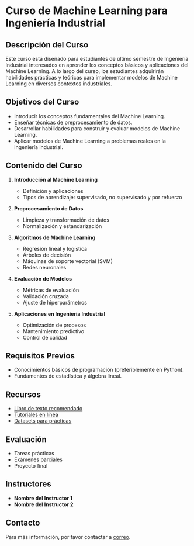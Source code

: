 # Curso de Machine Learning para Ingeniería Industrial

## Descripción del Curso
Este curso está diseñado para estudiantes de último semestre de Ingeniería Industrial interesados en aprender los conceptos básicos y aplicaciones del Machine Learning. A lo largo del curso, los estudiantes adquirirán habilidades prácticas y teóricas para implementar modelos de Machine Learning en diversos contextos industriales.

## Objetivos del Curso
- Introducir los conceptos fundamentales del Machine Learning.
- Enseñar técnicas de preprocesamiento de datos.
- Desarrollar habilidades para construir y evaluar modelos de Machine Learning.
- Aplicar modelos de Machine Learning a problemas reales en la ingeniería industrial.

## Contenido del Curso
1. **Introducción al Machine Learning**
    - Definición y aplicaciones
    - Tipos de aprendizaje: supervisado, no supervisado y por refuerzo

2. **Preprocesamiento de Datos**
    - Limpieza y transformación de datos
    - Normalización y estandarización

3. **Algoritmos de Machine Learning**
    - Regresión lineal y logística
    - Árboles de decisión
    - Máquinas de soporte vectorial (SVM)
    - Redes neuronales

4. **Evaluación de Modelos**
    - Métricas de evaluación
    - Validación cruzada
    - Ajuste de hiperparámetros

5. **Aplicaciones en Ingeniería Industrial**
    - Optimización de procesos
    - Mantenimiento predictivo
    - Control de calidad

## Requisitos Previos
- Conocimientos básicos de programación (preferiblemente en Python).
- Fundamentos de estadística y álgebra lineal.

## Recursos
- [Libro de texto recomendado](#)
- [Tutoriales en línea](#)
- [Datasets para prácticas](#)

## Evaluación
- Tareas prácticas
- Exámenes parciales
- Proyecto final

## Instructores
- **Nombre del Instructor 1**
- **Nombre del Instructor 2**

## Contacto
Para más información, por favor contactar a [correo](mailto:kevin_sossav@hotmail.com).
